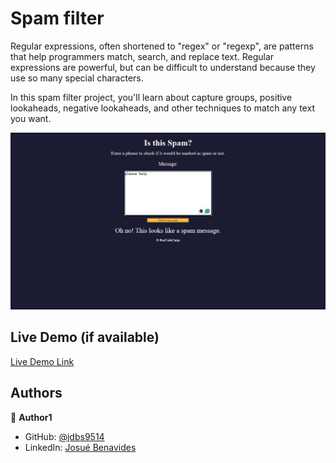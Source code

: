 # Spam filter

Regular expressions, often shortened to "regex" or "regexp", are patterns that help programmers match, search, and replace text. Regular expressions are powerful, but can be difficult to understand because they use so many special characters.

In this spam filter project, you'll learn about capture groups, positive lookaheads, negative lookaheads, and other techniques to match any text you want.

![](/img/spam_filter.png)

## Live Demo (if available)

[Live Demo Link](https://starlit-tartufo-54db9a.netlify.app/)


## Authors

👤 **Author1**

- GitHub: [@jdbs9514](https://github.com/jdbs9514)
- LinkedIn: [Josué Benavides](https://linkedin.com/in/macoin)
